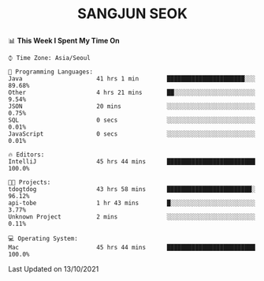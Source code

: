 <h1>
 <p align="center">
   SANGJUN SEOK
 </p>
</h1>

<!--START_SECTION:waka-->
📊 **This Week I Spent My Time On** 

```text
⌚︎ Time Zone: Asia/Seoul

💬 Programming Languages: 
Java                     41 hrs 1 min        ██████████████████████░░░   89.68% 
Other                    4 hrs 21 mins       ██░░░░░░░░░░░░░░░░░░░░░░░   9.54% 
JSON                     20 mins             ░░░░░░░░░░░░░░░░░░░░░░░░░   0.75% 
SQL                      0 secs              ░░░░░░░░░░░░░░░░░░░░░░░░░   0.01% 
JavaScript               0 secs              ░░░░░░░░░░░░░░░░░░░░░░░░░   0.01%

🔥 Editors: 
IntelliJ                 45 hrs 44 mins      █████████████████████████   100.0%

🐱‍💻 Projects: 
tdogtdog                 43 hrs 58 mins      ████████████████████████░   96.12% 
api-tobe                 1 hr 43 mins        █░░░░░░░░░░░░░░░░░░░░░░░░   3.77% 
Unknown Project          2 mins              ░░░░░░░░░░░░░░░░░░░░░░░░░   0.11%

💻 Operating System: 
Mac                      45 hrs 44 mins      █████████████████████████   100.0%

```


 Last Updated on 13/10/2021
<!--END_SECTION:waka-->
